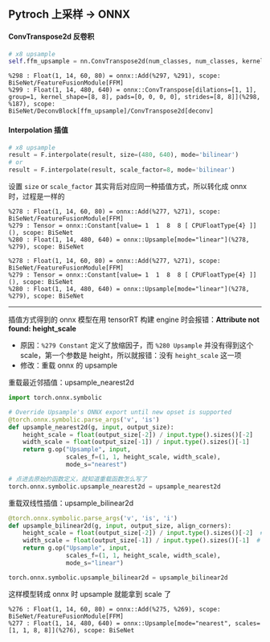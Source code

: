 ## Pytroch 上采样 -> ONNX

#### ConvTranspose2d 反卷积
```py
# x8 upsample
self.ffm_upsample = nn.ConvTranspose2d(num_classes, num_classes, kernel_size=8, stride=8, padding=0, output_padding=0)
```
```
%298 : Float(1, 14, 60, 80) = onnx::Add(%297, %291), scope: BiSeNet/FeatureFusionModule[FFM]
%299 : Float(1, 14, 480, 640) = onnx::ConvTranspose[dilations=[1, 1], group=1, kernel_shape=[8, 8], pads=[0, 0, 0, 0], strides=[8, 8]](%298, %187), scope: BiSeNet/DeconvBlock[ffm_upsample]/ConvTranspose2d[deconv]
```

#### Interpolation 插值
```py
# x8 upsample
result = F.interpolate(result, size=(480, 640), mode='bilinear')
# or
result = F.interpolate(result, scale_factor=8, mode='bilinear')
```
设置 `size` or `scale_factor` 其实背后对应同一种插值方式，所以转化成 onnx 时，过程是一样的
```
%278 : Float(1, 14, 60, 80) = onnx::Add(%277, %271), scope: BiSeNet/FeatureFusionModule[FFM]
%279 : Tensor = onnx::Constant[value= 1  1  8  8 [ CPUFloatType{4} ]](), scope: BiSeNet
%280 : Float(1, 14, 480, 640) = onnx::Upsample[mode="linear"](%278, %279), scope: BiSeNet
```
```
%278 : Float(1, 14, 60, 80) = onnx::Add(%277, %271), scope: BiSeNet/FeatureFusionModule[FFM]
%279 : Tensor = onnx::Constant[value= 1  1  8  8 [ CPUFloatType{4} ]](), scope: BiSeNet
%280 : Float(1, 14, 480, 640) = onnx::Upsample[mode="linear"](%278, %279), scope: BiSeNet
```
---
插值方式得到的 onnx 模型在用 tensorRT 构建 engine 时会报错：**Attribute not found: height_scale**
- 原因：`%279 Constant` 定义了放缩因子，而 `%280 Upsample` 并没有得到这个 scale，第一个参数是 height，所以就报错：没有 `height_scale` 这一项
- 修改：重载 onnx 的 upsample


重载最近邻插值：upsample_nearest2d
```py
import torch.onnx.symbolic

# Override Upsample's ONNX export until new opset is supported
@torch.onnx.symbolic.parse_args('v', 'is')
def upsample_nearest2d(g, input, output_size):
    height_scale = float(output_size[-2]) / input.type().sizes()[-2]
    width_scale = float(output_size[-1]) / input.type().sizes()[-1]
    return g.op("Upsample", input,
                scales_f=(1, 1, height_scale, width_scale),
                mode_s="nearest")

# 点进去原始的函数定义，就知道重载函数怎么写了
torch.onnx.symbolic.upsample_nearest2d = upsample_nearest2d
```
重载双线性插值：upsample_bilinear2d
```py
@torch.onnx.symbolic.parse_args('v', 'is', 'i')
def upsample_bilinear2d(g, input, output_size, align_corners):
    height_scale = float(output_size[-2]) / input.type().sizes()[-2]  # 8
    width_scale = float(output_size[-1]) / input.type().sizes()[-1]  # 8
    return g.op("Upsample", input,
                scales_f=(1, 1, height_scale, width_scale),
                mode_s="linear")

torch.onnx.symbolic.upsample_bilinear2d = upsample_bilinear2d
```
这样模型转成 onnx 时 upsample 就能拿到 scale 了
```
%276 : Float(1, 14, 60, 80) = onnx::Add(%275, %269), scope: BiSeNet/FeatureFusionModule[FFM]
%277 : Float(1, 14, 480, 640) = onnx::Upsample[mode="nearest", scales=[1, 1, 8, 8]](%276), scope: BiSeNet
```